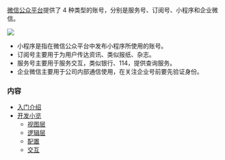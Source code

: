 
[微信公众平台](https://mp.weixin.qq.com/)提供了 4 种类型的账号，分别是服务号、订阅号、小程序和企业微信。

![](img/01.png)

- 小程序是指在微信公众平台中发布小程序所使用的账号。
- 订阅号主要用于为用户传达资讯、类似报纸、杂志。
- 服务号主要用于服务交互，类似银行、114，提供查询服务。
- 企业微信主要用于公司内部通信使用，在关注企业号前要先验证身份。

### 内容

- [入门介绍](ch01)
- [开发小览](ch02)
    - [视图层](ch02/01_视图层.md)
    - [逻辑层](ch02/02_逻辑层.md)
    - [配置](ch02/03_配置.md)
    - [交互](ch02/04_交互.md)
